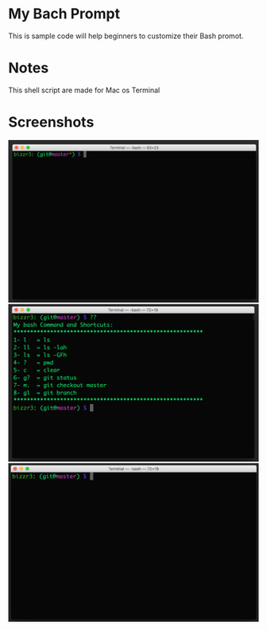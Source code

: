 # My Bach Prompt 

This is sample code will help beginners to customize their Bash promot.

# Notes
This shell script are made for Mac os Terminal

# Screenshots
![Shot 1](shot_1.png)
![Shot 2](shot_2.png)
![Shot 3](shot_3.png)
